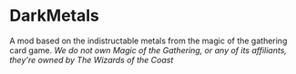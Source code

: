 DarkMetals
==========

A mod based on the indistructable metals from the magic of the gathering card game. *We do not own Magic of the Gathering, or any of its affiliants, they're owned by The Wizards of the Coast*
